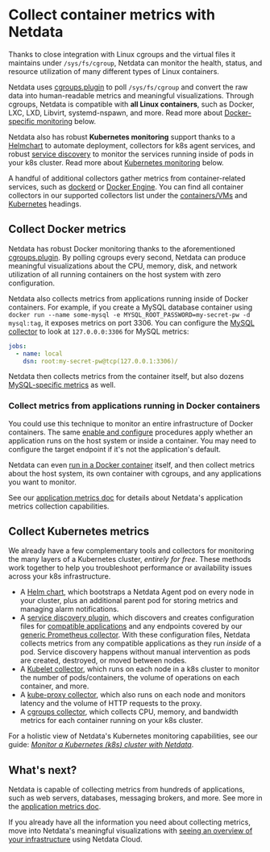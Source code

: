 <!--
title: "Collect container metrics with Netdata"
sidebar_label: "Container metrics"
description: "Use Netdata to collect per-second utilization and application-level metrics from Linux/Docker containers and Kubernetes clusters."
custom_edit_url: "https://github.com/netdata/netdata/edit/master/docs/collect/container-metrics.md"
learn_status: "Published"
learn_topic_type: "Concepts"
learn_rel_path: "Concepts"
-->

# Collect container metrics with Netdata

Thanks to close integration with Linux cgroups and the virtual files it maintains under `/sys/fs/cgroup`, Netdata can
monitor the health, status, and resource utilization of many different types of Linux containers.

Netdata uses [cgroups.plugin](https://github.com/netdata/netdata/blob/master/collectors/cgroups.plugin/README.md) to poll `/sys/fs/cgroup` and convert the raw data
into human-readable metrics and meaningful visualizations. Through cgroups, Netdata is compatible with **all Linux
containers**, such as Docker, LXC, LXD, Libvirt, systemd-nspawn, and more. Read more about [Docker-specific
monitoring](#collect-docker-metrics) below.

Netdata also has robust **Kubernetes monitoring** support thanks to a
[Helmchart](https://github.com/netdata/netdata/blob/master/packaging/installer/methods/kubernetes.md) to automate deployment, collectors for k8s agent services, and
robust [service discovery](https://github.com/netdata/agent-service-discovery/#service-discovery) to monitor the
services running inside of pods in your k8s cluster. Read more about [Kubernetes
monitoring](#collect-kubernetes-metrics) below.

A handful of additional collectors gather metrics from container-related services, such as
[dockerd](https://github.com/netdata/go.d.plugin/blob/master/modules/docker/README.md) or [Docker
Engine](https://github.com/netdata/go.d.plugin/blob/master/modules/docker_engine/README.md). You can find all
container collectors in our supported collectors list under the
[containers/VMs](https://github.com/netdata/netdata/blob/master/collectors/COLLECTORS.md#containers-and-vms) and
[Kubernetes](https://github.com/netdata/netdata/blob/master/collectors/COLLECTORS.md#containers-and-vms) headings.

## Collect Docker metrics

Netdata has robust Docker monitoring thanks to the aforementioned
[cgroups.plugin](https://github.com/netdata/netdata/blob/master/collectors/cgroups.plugin/README.md). By polling cgroups every second, Netdata can produce meaningful
visualizations about the CPU, memory, disk, and network utilization of all running containers on the host system with
zero configuration.

Netdata also collects metrics from applications running inside of Docker containers. For example, if you create a MySQL
database container using `docker run --name some-mysql -e MYSQL_ROOT_PASSWORD=my-secret-pw -d mysql:tag`, it exposes
metrics on port 3306. You can configure the [MySQL
collector](https://github.com/netdata/go.d.plugin/blob/master/modules/mysql/README.md) to look at `127.0.0.0:3306` for
MySQL metrics:

```yml
jobs:
  - name: local
    dsn: root:my-secret-pw@tcp(127.0.0.1:3306)/
```

Netdata then collects metrics from the container itself, but also dozens [MySQL-specific
metrics](https://github.com/netdata/go.d.plugin/blob/master/modules/mysql/README.md#charts) as well.

### Collect metrics from applications running in Docker containers

You could use this technique to monitor an entire infrastructure of Docker containers. The same [enable and
configure](https://github.com/netdata/netdata/blob/master/docs/collect/enable-configure.md) procedures apply whether an application runs on the host system or inside
a container. You may need to configure the target endpoint if it's not the application's default.

Netdata can even [run in a Docker container](https://github.com/netdata/netdata/blob/master/packaging/docker/README.md) itself, and then collect metrics about the
host system, its own container with cgroups, and any applications you want to monitor.

See our [application metrics doc](https://github.com/netdata/netdata/blob/master/docs/collect/application-metrics.md) for details about Netdata's application metrics
collection capabilities.

## Collect Kubernetes metrics

We already have a few complementary tools and collectors for monitoring the many layers of a Kubernetes cluster,
_entirely for free_. These methods work together to help you troubleshoot performance or availability issues across
your k8s infrastructure.

-   A [Helm chart](https://github.com/netdata/helmchart), which bootstraps a Netdata Agent pod on every node in your
    cluster, plus an additional parent pod for storing metrics and managing alarm notifications.
-   A [service discovery plugin](https://github.com/netdata/agent-service-discovery), which discovers and creates
    configuration files for [compatible
    applications](https://github.com/netdata/helmchart#service-discovery-and-supported-services) and any endpoints
    covered by our [generic Prometheus
    collector](https://github.com/netdata/go.d.plugin/blob/master/modules/prometheus/README.md). With these
    configuration files, Netdata collects metrics from any compatible applications as they run _inside_ of a pod.
    Service discovery happens without manual intervention as pods are created, destroyed, or moved between nodes. 
-   A [Kubelet collector](https://github.com/netdata/go.d.plugin/blob/master/modules/k8s_kubelet/README.md), which runs
    on each node in a k8s cluster to monitor the number of pods/containers, the volume of operations on each container,
    and more.
-   A [kube-proxy collector](https://github.com/netdata/go.d.plugin/blob/master/modules/k8s_kubeproxy/README.md), which
    also runs on each node and monitors latency and the volume of HTTP requests to the proxy.
-   A [cgroups collector](https://github.com/netdata/netdata/blob/master/collectors/cgroups.plugin/README.md), which collects CPU, memory, and bandwidth metrics for
    each container running on your k8s cluster.

For a holistic view of Netdata's Kubernetes monitoring capabilities, see our guide: [_Monitor a Kubernetes (k8s) cluster
with Netdata_](https://github.com/netdata/netdata/blob/master/docs/guides/monitor/kubernetes-k8s-netdata.md).

## What's next?

Netdata is capable of collecting metrics from hundreds of applications, such as web servers, databases, messaging
brokers, and more. See more in the [application metrics doc](https://github.com/netdata/netdata/blob/master/docs/collect/application-metrics.md).

If you already have all the information you need about collecting metrics, move into Netdata's meaningful visualizations
with [seeing an overview of your infrastructure](https://github.com/netdata/netdata/blob/master/docs/visualize/overview-infrastructure.md) using Netdata Cloud.



